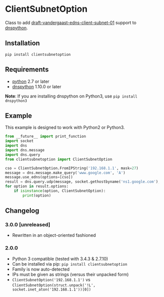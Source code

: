 # ClientSubnetOption

Class to add [draft-vandergaast-edns-client-subnet-01](http://tools.ietf.org/html/draft-vandergaast-edns-client-subnet-01) support to [dnspython](http://www.dnspython.org).

## Installation

`pip install clientsubnetoption`

## Requirements

* [python](http://www.python.org) 2.7 or later
* [dnspython](http://www.dnspython.org) 1.10.0 or later

**Note**: If you are installing dnspython on Python3, use `pip install dnspython3`

## Example

This example is designed to work with Python2 or Python3.

```python
from __future__ import print_function
import socket
import dns
import dns.message
import dns.query
from clientsubnetoption import ClientSubnetOption

cso = ClientSubnetOption.FromIPString('192.168.1.1', mask=27)
message = dns.message.make_query('www.google.com', 'A')
message.use_edns(options=[cso])
result = dns.query.udp(message, socket.gethostbyname('ns1.google.com'), timeout=5)
for option in result.options:
    if isinstance(option, ClientSubnetOption):
        print(option)
```

## Changelog

### 3.0.0 [unreleased]
 * Rewritten in an object-oriented fashioned

### 2.0.0
 * Python 3 compatible (tested with 3.4.3 & 2.7.10)
 * Can be installed via pip: `pip install clientsubnetoption`
 * Family is now auto-detected
 * IPs must be given as strings (versus their unpacked form)
  * `ClientSubnetOption('192.168.1.1')` vs `ClientSubnetOption(struct.unpack('!L', socket.inet_aton('192.168.1.1'))[0])`
